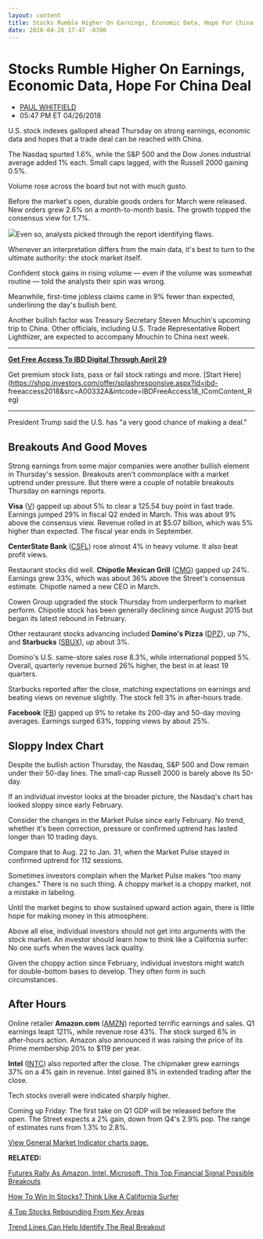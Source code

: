 ```yaml
---
layout: content
title: Stocks Rumble Higher On Earnings, Economic Data, Hope For China Deal
date: 2018-04-26 17:47 -0700
---
```



Stocks Rumble Higher On Earnings, Economic Data, Hope For China Deal
=====================================================================




* [PAUL WHITFIELD](https://www.investors.com/author/whitfieldp/ "Posts by PAUL WHITFIELD")
* 05:47 PM ET 04/26/2018




U.S. stock indexes galloped ahead Thursday on strong earnings, economic data and hopes that a trade deal can be reached with China.




The Nasdaq spurted 1.6%, while the S&P 500 and the Dow Jones industrial average added 1% each. Small caps lagged, with the Russell 2000 gaining 0.5%.


Volume rose across the board but not with much gusto.


Before the market's open, durable goods orders for March were released. New orders grew 2.6% on a month-to-month basis. The growth topped the consensus view for 1.7%.


![](https://www.investors.com/wp-content/uploads/2018/04/MP042618-228x300.jpg)Even so, analysts picked through the report identifying flaws.


Whenever an interpretation differs from the main data, it's best to turn to the ultimate authority: the stock market itself.


Confident stock gains in rising volume — even if the volume was somewhat routine — told the analysts their spin was wrong.


Meanwhile, first-time jobless claims came in 9% fewer than expected, underlining the day's bullish bent.


Another bullish factor was Treasury Secretary Steven Mnuchin's upcoming trip to China. Other officials, including U.S. Trade Representative Robert Lighthizer, are expected to accompany Mnuchin to China next week.




---


**[Get Free Access To IBD Digital Through April 29](https://shop.investors.com/offer/splashresponsive.aspx?id=ibd-freeaccess2018&src=A00332A&intcode=IBDFreeAccess18_IComContent_Reg)**  

Get premium stock lists, pass or fail stock ratings and more. [Start Here](https://shop.investors.com/offer/splashresponsive.aspx?id=ibd- freeaccess2018&src=A00332A&intcode=IBDFreeAccess18_IComContent_Reg)


---


President Trump said the U.S. has "a very good chance of making a deal."


Breakouts And Good Moves
------------------------


Strong earnings from some major companies were another bullish element in Thursday's session. Breakouts aren't commonplace with a market uptrend under pressure. But there were a couple of notable breakouts Thursday on earnings reports.



**Visa** ([V](https://research.investors.com/quote.aspx?symbol=V)) gapped up about 5% to clear a 125.54 buy point in fast trade. Earnings jumped 29% in fiscal Q2 ended in March. This was about 9% above the consensus view. Revenue rolled in at $5.07 billion, which was 5% higher than expected. The fiscal year ends in September.


**CenterState Bank** ([CSFL](https://research.investors.com/quote.aspx?symbol=CSFL)) rose almost 4% in heavy volume. It also beat profit views.


Restaurant stocks did well. **Chipotle Mexican Grill** ([CMG](https://research.investors.com/quote.aspx?symbol=CMG)) gapped up 24%. Earnings grew 33%, which was about 36% above the Street's consensus estimate. Chipotle named a new CEO in March.


Cowen Group upgraded the stock Thursday from underperform to market perform. Chipotle stock has been generally declining since August 2015 but began its latest rebound in February.


Other restaurant stocks advancing included **Domino's Pizza** ([DPZ](https://research.investors.com/quote.aspx?symbol=DPZ)), up 7%, and **Starbucks** ([SBUX](https://research.investors.com/quote.aspx?symbol=SBUX)), up about 3%.


Domino's U.S. same-store sales rose 8.3%, while international popped 5%. Overall, quarterly revenue burned 26% higher, the best in at least 19 quarters.


Starbucks reported after the close, matching expectations on earnings and beating views on revenue slightly. The stock fell 3% in after-hours trade.


**Facebook** ([FB](https://research.investors.com/quote.aspx?symbol=FB)) gapped up 9% to retake its 200-day and 50-day moving averages. Earnings surged 63%, topping views by about 25%.


Sloppy Index Chart
------------------


Despite the bullish action Thursday, the Nasdaq, S&P 500 and Dow remain under their 50-day lines. The small-cap Russell 2000 is barely above its 50-day.


If an individual investor looks at the broader picture, the Nasdaq's chart has looked sloppy since early February.


Consider the changes in the Market Pulse since early February. No trend, whether it's been correction, pressure or confirmed uptrend has lasted longer than 10 trading days.


Compare that to Aug. 22 to Jan. 31, when the Market Pulse stayed in confirmed uptrend for 112 sessions.


Sometimes investors complain when the Market Pulse makes "too many changes." There is no such thing. A choppy market is a choppy market, not a mistake in labeling.


Until the market begins to show sustained upward action again, there is little hope for making money in this atmosphere.


Above all else, individual investors should not get into arguments with the stock market. An investor should learn how to think like a California surfer: No one surfs when the waves lack quality.


Given the choppy action since February, individual investors might watch for double-bottom bases to develop. They often form in such circumstances.


After Hours
-----------


Online retailer **Amazon.com** ([AMZN](https://research.investors.com/quote.aspx?symbol=AMZN)) reported terrific earnings and sales. Q1 earnings leapt 121%, while revenue rose 43%. The stock surged 6% in after-hours action. Amazon also announced it was raising the price of its Prime membership 20% to $119 per year.


**Intel** ([INTC](https://research.investors.com/quote.aspx?symbol=INTC)) also reported after the close. The chipmaker grew earnings 37% on a 4% gain in revenue. Intel gained 8% in extended trading after the close.


Tech stocks overall were indicated sharply higher.


Coming up Friday: The first take on Q1 GDP will be released before the open. The Street expects a 2% gain, down from Q4's 2.9% pop. The range of estimates runs from 1.3% to 2.8%.


[View General Market Indicator charts page.](https://www.investors.com/wp-content/uploads/2018/04/IBD2604152526GMI.pdf)


**RELATED:**


[Futures Rally As Amazon, Intel, Microsoft, This Top Financial Signal Possible Breakouts](https://www.investors.com/market-trend/stock-market-today/stock-futures-soar-amazon-intel-microsoft-signal-breakouts/)


[How To Win In Stocks? Think Like A California Surfer](https://www.investors.com/how-to-invest/investors-corner/the-m-in-can-slim-why-market-direction-is-key-to-winning-in-stocks/)


[4 Top Stocks Rebounding From Key Areas](https://www.investors.com/stock-lists/sector-leaders/netflix-stock-key-support-stock-market/)


[Trend Lines Can Help Identify The Real Breakout](https://www.investors.com/how-to-invest/investors-corner/when-to-buy-growth-stocks-draw-a-trend-line-across-handle-for-early-buy-point/)




